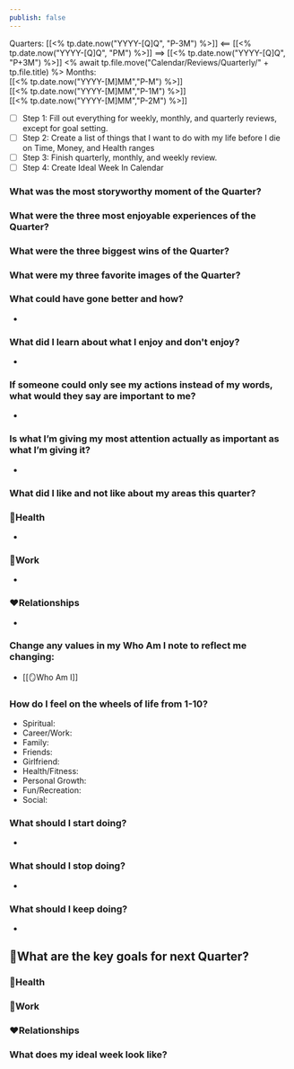```yaml
---
publish: false
---
```

Quarters: [[<% tp.date.now("YYYY-[Q]Q", "P-3M") %>]] <== [[<% tp.date.now("YYYY-[Q]Q", "PM") %>]] ==> [[<% tp.date.now("YYYY-[Q]Q", "P+3M") %>]]
<% await tp.file.move("Calendar/Reviews/Quarterly/" + tp.file.title) %>
Months:  
[[<% tp.date.now("YYYY-[M]MM","P-M") %>]]  
[[<% tp.date.now("YYYY-[M]MM","P-1M") %>]]  
[[<% tp.date.now("YYYY-[M]MM","P-2M") %>]]  

- [ ] Step 1: Fill out everything for weekly, monthly, and quarterly reviews, except for goal setting. 
- [ ] Step 2: Create a list of things that I want to do with my life before I die on Time, Money, and Health ranges
- [ ] Step 3: Finish quarterly, monthly, and weekly review.
- [ ] Step 4: Create Ideal Week In Calendar
### What was the most storyworthy moment of the Quarter?

### What were the three most enjoyable experiences of the Quarter?

### What were the three biggest wins of the Quarter?

### What were my three favorite images of the Quarter?

### What could have gone better and how?
- 

### What did I learn about what I enjoy and don't enjoy?
- 
### If someone could only see my actions instead of my words, what would they say are important to me?
- 

### Is what I’m giving my most attention actually as important as what I’m giving it?
- 
### What did I like and not like about my areas this quarter? 
### 💪Health
- 
### 💸Work
- 
### ❤️Relationships 
- 
### Change any values in my Who Am I note to reflect me changing:
- [[🪞Who Am I]]
### How do I feel on the wheels of life from 1-10?
- Spiritual: 
- Career/Work: 
- Family: 
- Friends: 
- Girlfriend:
- Health/Fitness: 
- Personal Growth: 
- Fun/Recreation: 
- Social:  
### What should I start doing?
- 

### What should I stop doing?
- 

### What should I keep doing?
- 

## 🚀What are the key goals for next Quarter? 
### 💪Health
### 💸Work
### ❤️Relationships 

### What does my ideal week look like?